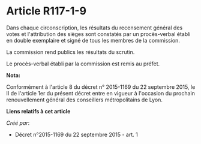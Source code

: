 # Article R117-1-9

Dans chaque circonscription, les résultats du recensement général des votes et l'attribution des sièges sont constatés par un
procès-verbal établi en double exemplaire et signé de tous les membres de la commission. 

La commission rend publics les résultats du scrutin. 

Le procès-verbal établi par la commission est remis au préfet.

**Nota:**

Conformément à l'article 8 du décret n° 2015-1169 du 22 septembre 2015, le II de l'article 1er du présent décret entre en
vigueur à l'occasion du prochain renouvellement général des conseillers métropolitains de Lyon.

**Liens relatifs à cet article**

_Créé par_:

  - Décret n°2015-1169 du 22 septembre 2015 - art. 1
